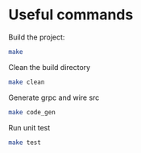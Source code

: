 # Useful commands

Build the project:
``` bash
make
```

Clean the build directory
``` bash
make clean
```

Generate grpc and wire src
``` bash
make code_gen
```

Run unit test
``` bash
make test
```
